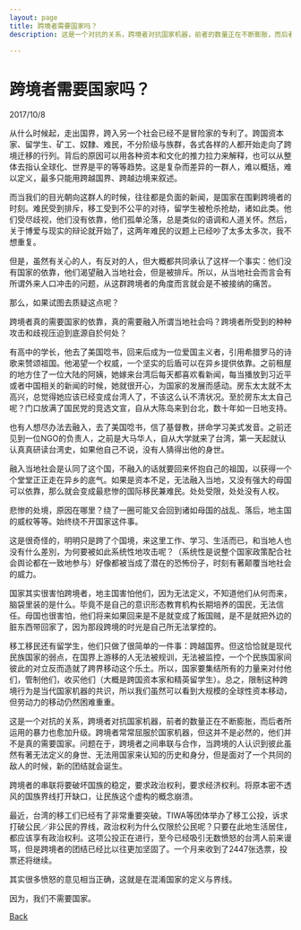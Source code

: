 ```yaml
---
layout: page
title: 跨境者需要国家吗？
description: 这是一个对抗的关系，跨境者对抗国家机器，前者的数量正在不断膨胀，而后者所运用的暴力也愈加升级。跨境者常常屈服於国家机器，但这并不是必然的，他们并不是真的需要国家。问题在于，跨境者之间串联与合作，当跨境的人认识到彼此虽然有著无法定义的身世、无法用国家来认知的历史和身分，但是面对了一个共同的敌人的时候，新的团结就会诞生。

---
```


# 跨境者需要国家吗？

2017/10/8

从什么时候起，走出国界，跨入另一个社会已经不是冒险家的专利了。跨国资本家、留学生、矿工、奴隸、难民，不分阶级与族群，各式各样的人都开始走向了跨境迁移的行列。背后的原因可以用各种资本和文化的推力拉力来解释，也可以从整体去指认全球化、世界是平的等等趋势。这是复杂而差异的一群人，难以概括，难以定义，最多只能用跨越国界、跨越边境来叙述。

而当我们的目光朝向这群人的时候，往往都是负面的新闻，是国家在围剿跨境者的时刻。难民受到排斥，移工受到不公平的对待，留学生被枪杀抢劫，诸如此类。他们受尽歧视，他们没有依靠，他们孤单沦落，总是类似的语调和人道关怀。然后，关于博爱与现实的辩论就开始了，这两年难民的议题上已经吵了太多太多次，我不想重复。

但是，虽然有关心的人，有反对的人，但大概都共同承认了这样一个事实：他们没有国家的依靠，他们渴望融入当地社会，但是被排斥。所以，从当地社会而言会有所谓外来人口冲击的问题，从这群跨境者的角度而言就会是不被接纳的痛苦。

那么，如果试图去质疑这点呢？

跨境者真的需要国家的依靠，真的需要融入所谓当地社会吗？跨境者所受到的种种攻击和歧视压迫到底源自於何处？

有高中的学长，他去了美国唸书，回来后成为一位爱国主义者，引用希腊罗马的诗歌来赞颂祖国。他渴望一个权威，一个坚实的后盾可以在异乡提供依靠。之前租屋的地方住了一位大陆的阿姨，她嫁来台湾后每天都喜欢看新闻，每当播放到习近平或者中国相关的新闻的时候，她就很开心，为国家的发展而感动。房东太太就不太高兴，总觉得她应该已经变成台湾人了，不该这么认不清状况。至於房东太太自己呢？门口放满了国民党的竞选文宣，自从大陈岛来到台北，数十年如一日地支持。

也有人想尽办法去融入，去了美国唸书，信了基督教，拼命学习美式发音。之前还见到一位NGO的负责人，之前是大马华人，自从大学就来了台湾，第一天起就认认真真研读台湾史，如果他自己不说，没有人猜得出他的身世。

融入当地社会是认同了这个国，不融入的话就要回来怀抱自己的祖国，以获得一个个堂堂正正走在异乡的底气。如果是资本不足，无法融入当地，又没有强大的母国可以依靠，那么就会变成最悲惨的国际移民兼难民。处处受限，处处没有人权。

悲惨的处境，原因在哪里？绕了一圈可能又会回到诸如母国的战乱、落后，地主国的威权等等。始终绕不开国家这件事。

这是很奇怪的，明明只是跨了个国境，来这里工作、学习、生活而已，和当地人也没有什么差別，为何要被如此系统性地攻击呢？（系统性是说整个国家政策配合社会舆论都在一致地参与）好像都被当成了潜在的恐怖份子，时刻有著颠覆当地社会的威力。

国家其实很害怕跨境者，地主国害怕他们，因为无法定义，不知道他们从何而来，脑袋里装的是什么。毕竟不是自己的意识形态教育机构长期培养的国民，无法信任。母国也很害怕，他们将来如果回来是不是就变成了叛国贼，是不是就把外边的脏东西带回家了，因为那段跨境的时光是自己所无法掌控的。

移工移民还有留学生，他们只做了很简单的一件事：跨越国界。但这恰恰就是现代民族国家的弱点，在国界上游移的人无法被规训，无法被监控，一个个民族国家间彼此的对立反而造就了跨界移动这个乐土。所以，国家要集结所有的力量来对付他们，管制他们，收买他们（大概是跨国资本家和精英留学生）。总之，限制这种跨境行为是当代国家机器的共识，所以我们虽然可以看到大规模的全球性资本移动，但劳动力的移动仍然困难重重。

这是一个对抗的关系，跨境者对抗国家机器，前者的数量正在不断膨胀，而后者所运用的暴力也愈加升级。跨境者常常屈服於国家机器，但这并不是必然的，他们并不是真的需要国家。问题在于，跨境者之间串联与合作，当跨境的人认识到彼此虽然有著无法定义的身世、无法用国家来认知的历史和身分，但是面对了一个共同的敌人的时候，新的团结就会诞生。

跨境者的串联将要破坏国族的稳定，要求政治权利，要求经济权利。将原本密不透风的国族界线打开缺口，让民族这个虚构的概念崩溃。

最近，台湾的移工们已经有了非常重要突破。TIWA等团体举办了移工公投，诉求打破公民／非公民的界线，政治权利为什么仅限於公民呢？只要在此地生活居住，都应该享有政治权利。这项公投正在进行，至今已经吸引无数愤怒的台湾人前来谩骂，但是跨境者的团结已经比以往更加坚固了。一个月来收到了2447张选票，投票还将继续。

其实很多愤怒的意见相当正确，这就是在混淆国家的定义与界线。

因为，我们不需要国家。

[Back](https://b614103080.github.io/)
